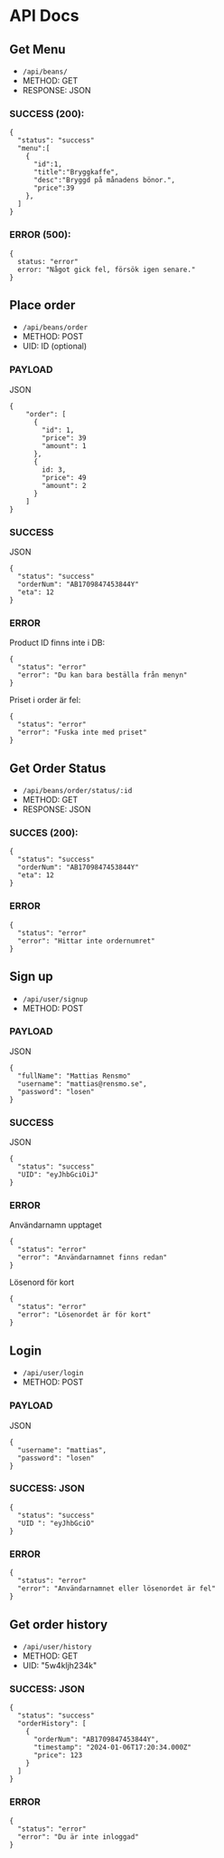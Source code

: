 # API Docs

## Get Menu

- `/api/beans/`
- METHOD: GET
- RESPONSE: JSON

### SUCCESS (200):

```
{
  "status": "success"
  "menu":[
    {
      "id":1,
      "title":"Bryggkaffe",
      "desc":"Bryggd på månadens bönor.",
      "price":39
    },
  ]
}
```

### ERROR (500):

```
{
  status: "error"
  error: "Något gick fel, försök igen senare."
}
```

## Place order

- `/api/beans/order`
- METHOD: POST
- UID: ID (optional)

### PAYLOAD

JSON

```
{
    "order": [
      {
        "id": 1,
        "price": 39
        "amount": 1
      },
      {
        id: 3,
        "price": 49
        "amount": 2
      }
    ]
}
```

### SUCCESS

JSON

```
{
  "status": "success"
  "orderNum": "AB1709847453844Y"
  "eta": 12
}
```

### ERROR

Product ID finns inte i DB:

```
{
  "status": "error"
  "error": "Du kan bara beställa från menyn"
}
```

Priset i order är fel:

```
{
  "status": "error"
  "error": "Fuska inte med priset"
}
```

## Get Order Status

- `/api/beans/order/status/:id`
- METHOD: GET
- RESPONSE: JSON

### SUCCES (200):

```
{
  "status": "success"
  "orderNum": "AB1709847453844Y"
  "eta": 12
}
```

### ERROR

```
{
  "status": "error"
  "error": "Hittar inte ordernumret"
}
```

## Sign up

- `/api/user/signup`
- METHOD: POST

### PAYLOAD

JSON

```
{
  "fullName": "Mattias Rensmo"
  "username": "mattias@rensmo.se",
  "password": "losen"
}
```

### SUCCESS

JSON

```
{
  "status": "success"
  "UID": "eyJhbGciOiJ"
}
```

### ERROR

Användarnamn upptaget

```
{
  "status": "error"
  "error": "Användarnamnet finns redan"
}
```

Lösenord för kort

```
{
  "status": "error"
  "error": "Lösenordet är för kort"
}
```

## Login

- `/api/user/login`
- METHOD: POST

### PAYLOAD

JSON

```
{
  "username": "mattias",
  "password": "losen"
}
```

### SUCCESS: JSON

```
{
  "status": "success"
  "UID ": "eyJhbGciO"
}
```

### ERROR

```
{
  "status": "error"
  "error": "Användarnamnet eller lösenordet är fel"
}
```

## Get order history

- `/api/user/history`
- METHOD: GET
- UID: "5w4kljh234k"

### SUCCESS: JSON

```
{
  "status": "success"
  "orderHistory": [
    {
      "orderNum": "AB1709847453844Y",
      "timestamp": "2024-01-06T17:20:34.000Z"
      "price": 123
    }
  ]
}
```

### ERROR

```
{
  "status": "error"
  "error": "Du är inte inloggad"
}
```

<!--
## Check JWT

- `/api/user/status`
- METHOD: GET
- AUTH: JWT

### SUCCESS: JSON

```
{
  "status": "success"
}
```

### ERROR

```
{
  "status": "error"
  "error": "Token är inte giltig"
}
``` -->
